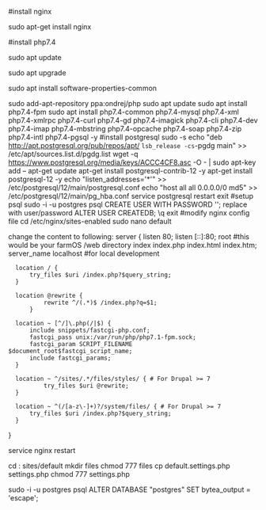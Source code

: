 #install nginx

sudo apt-get install nginx

#install php7.4

sudo apt update

sudo apt upgrade

sudo apt install software-properties-common

sudo add-apt-repository ppa:ondrej/php
sudo apt update
sudo apt install php7.4-fpm
sudo apt install php7.4-common php7.4-mysql php7.4-xml php7.4-xmlrpc php7.4-curl php7.4-gd php7.4-imagick php7.4-cli php7.4-dev php7.4-imap php7.4-mbstring php7.4-opcache php7.4-soap php7.4-zip php7.4-intl php7.4-pgsql -y
 #install postgresql
sudo -s
echo "deb http://apt.postgresql.org/pub/repos/apt/ `lsb_release -cs`-pgdg main" >> /etc/apt/sources.list.d/pgdg.list
wget -q https://www.postgresql.org/media/keys/ACCC4CF8.asc -O - | sudo apt-key add –
apt-get update
apt-get install postgresql-contrib-12 -y
apt-get install postgresql-12 -y
echo "listen_addresses='*'" >> /etc/postgresql/12/main/postgresql.conf
echo "host all all 0.0.0.0/0 md5" >> /etc/postgresql/12/main/pg_hba.conf
service postgresql restart
exit
 #setup psql
sudo -i -u postgres
psql
CREATE USER <username> WITH PASSWORD '<password>'; replace with user/password
ALTER USER <username> CREATEDB;
\q
exit
#modify nginx config file
cd /etc/nginx/sites-enabled
sudo nano default
 
change the content to following:
 server {
      listen 80;
      listen [::]:80;
      root #this would be your farmOS /web directory
      index  index.php index.html index.htm;
      server_name  localhost #for local development

      location / {
          try_files $uri /index.php?$query_string;        
      }

      location @rewrite {
              rewrite ^/(.*)$ /index.php?q=$1;
          }

      location ~ [^/]\.php(/|$) {
          include snippets/fastcgi-php.conf;
          fastcgi_pass unix:/var/run/php/php7.1-fpm.sock;
          fastcgi_param SCRIPT_FILENAME $document_root$fastcgi_script_name;
          include fastcgi_params;
      }

      location ~ ^/sites/.*/files/styles/ { # For Drupal >= 7
              try_files $uri @rewrite;
      }

      location ~ ^(/[a-z\-]+)?/system/files/ { # For Drupal >= 7
          try_files $uri /index.php?$query_string;
      }
  }
  
  service nginx restart
 
cd  <web folder>: sites/default
mkdir files
chmod 777 files
cp default.settings.php settings.php
chmod 777 settings.php
 
sudo -i -u postgres
psql
ALTER DATABASE "postgres" SET bytea_output = 'escape';

